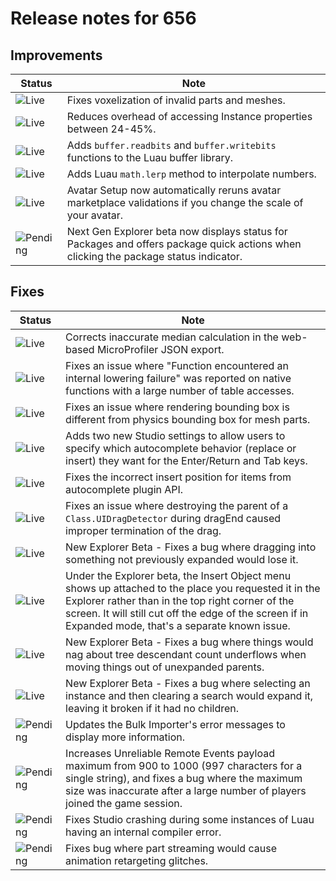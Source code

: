 # Release notes for 656

## Improvements

| Status | Note |
|--------|------|
| ![Live](https://img.shields.io/badge/Live-009E57?style=flat)  | Fixes voxelization of invalid parts and meshes. |
| ![Live](https://img.shields.io/badge/Live-009E57?style=flat)  | Reduces overhead of accessing Instance properties between 24-45%. |
| ![Live](https://img.shields.io/badge/Live-009E57?style=flat)  | Adds <code>buffer.readbits</code> and <code>buffer.writebits</code> functions to the Luau buffer library. |
| ![Live](https://img.shields.io/badge/Live-009E57?style=flat)  | Adds Luau <code>math.lerp</code> method to interpolate numbers. |
| ![Live](https://img.shields.io/badge/Live-009E57?style=flat)  | Avatar Setup now automatically reruns avatar marketplace validations if you change the scale of your avatar. |
| ![Pending](https://img.shields.io/badge/Pending-DEA517?style=flat)  | Next Gen Explorer beta now displays status for Packages and offers package quick actions when clicking the package status indicator. |
## Fixes

| Status | Note |
|--------|------|
| ![Live](https://img.shields.io/badge/Live-009E57?style=flat)  | Corrects inaccurate median calculation in the web-based MicroProfiler JSON export. |
| ![Live](https://img.shields.io/badge/Live-009E57?style=flat)  | Fixes an issue where "Function encountered an internal lowering failure" was reported on native functions with a large number of table accesses. |
| ![Live](https://img.shields.io/badge/Live-009E57?style=flat)  | Fixes an issue where rendering bounding box is different from physics bounding box for mesh parts. |
| ![Live](https://img.shields.io/badge/Live-009E57?style=flat)  | Adds two new Studio settings to allow users to specify which autocomplete behavior (replace or insert) they want for the Enter/Return and Tab keys. |
| ![Live](https://img.shields.io/badge/Live-009E57?style=flat)  | Fixes the incorrect insert position for items from autocomplete plugin API. |
| ![Live](https://img.shields.io/badge/Live-009E57?style=flat)  | Fixes an issue where destroying the parent of a <code>Class.UIDragDetector</code> during dragEnd caused improper termination of the drag. |
| ![Live](https://img.shields.io/badge/Live-009E57?style=flat)  | New Explorer Beta - Fixes a bug where dragging into something not previously expanded would lose it. |
| ![Live](https://img.shields.io/badge/Live-009E57?style=flat)  | Under the Explorer beta, the Insert Object menu shows up attached to the place you requested it in the Explorer rather than in the top right corner of the screen. It will still cut off the edge of the screen if in Expanded mode, that's a separate known issue. |
| ![Live](https://img.shields.io/badge/Live-009E57?style=flat)  | New Explorer Beta - Fixes a bug where things would nag about tree descendant count underflows when moving things out of unexpanded parents. |
| ![Live](https://img.shields.io/badge/Live-009E57?style=flat)  | New Explorer Beta - Fixes a bug where selecting an instance and then clearing a search would expand it, leaving it broken if it had no children. |
| ![Pending](https://img.shields.io/badge/Pending-DEA517?style=flat)  | Updates the Bulk Importer's error messages to display more information. |
| ![Pending](https://img.shields.io/badge/Pending-DEA517?style=flat)  | Increases Unreliable Remote Events payload maximum from 900 to 1000 (997 characters for a single string), and fixes a bug where the maximum size was inaccurate after a large number of players joined the game session. |
| ![Pending](https://img.shields.io/badge/Pending-DEA517?style=flat)  | Fixes Studio crashing during some instances of Luau having an internal compiler error. |
| ![Pending](https://img.shields.io/badge/Pending-DEA517?style=flat)  | Fixes bug where part streaming would cause animation retargeting glitches. |
